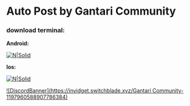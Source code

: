 # Auto Post by Gantari Community

### download terminal:

**Android:**

[![N|Solid](https://tse1.mm.bing.net/th?id=OIP.Ro739XbObP73gjGTg0mrCwHaCM&pid=Api&P=0&h=40)](https://termux.en.uptodown.com/android)

**Ios:**

[![N|Solid](https://tse1.mm.bing.net/th?id=OIP.qMoLfr63xwD4eSKlZsGHugAAAA&pid=Api&P=0&h=70)](https://apps.apple.com/us/app/ish-shell/id1436902243?platform=iphone)

[![DiscordBanner](https://invidget.switchblade.xyz/Gantari Community-1197960588907786384)](https://discord.gg/ZcrpGzvKcR)
